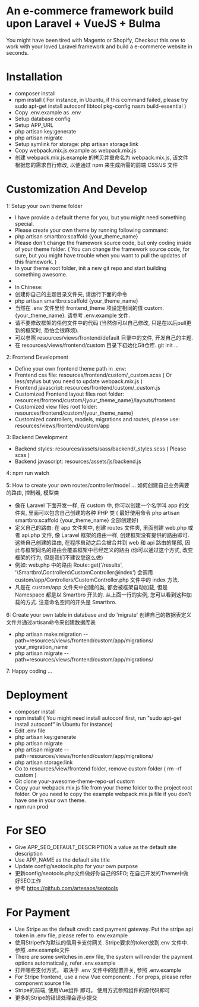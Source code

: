 # An e-commerce framework build upon Laravel + VueJS + Bulma
You might have been tired with Magento or Shopify, Checkout this one to work with your loved Laravel framework and build a e-commerce website in seconds.

# Installation
- composer install
- npm install ( For instance, in Ubuntu, if this command failed, please try sudo apt-get install autoconf libtool pkg-config nasm build-essential )
- Copy .env.example as .env
- Setup database config
- Setup APP_URL
- php artisan key:generate
- php artisan migrate
- Setup symlink for storage: php artisan storage:link
- Copy webpack.mix.js.example as webpack.mix.js
- 创建 webpack.mix.js.example 的拷贝并重命名为 webpack.mix.js, 该文件根据您的需求自行修改, 以便通过 npm 来生成所需的前端 CSS/JS 文件

# Customization And Develop
1: Setup your own theme folder
- I have provide a default theme for you, but you might need something special.
- Please create your own theme by running following command:
- php artisan smartbro:scaffold {your_theme_name}
- Please don't change the framework source code, but only coding inside of your theme folder. ( You can change the framework source code, for sure, but you might have trouble when you want to pull the updates of this framework. )
- In your theme root folder, init a new git repo and start building something awesome.
-
- In Chinese:
- 创建你自己的主题目录文件夹, 请运行下面的命令
- php artisan smartbro:scaffold {your_theme_name}
- 当然在 .env 文件里给 frontend_theme 项设定相同的值 custom.{your_theme_name}. 请参考 .env.example 文件.
- 请不要修改框架的任何文件中的代码 (当然你可以自己修改, 只是在以后pull更新的框架时, 恐怕会很麻烦). 
- 可以参照 resources/views/frontend/default 目录中的文件, 开发自己的主题.
- 在 resources/views/frontend/custom 目录下初始化Git仓库. git init  ...

2: Frontend Development
- Define your own frontend theme path in .env:
- Frontend css file: resources/frontend/custom/_custom.scss ( Or less/stylus but you need to update webpack.mix.js )
- Frontend javascript: resources/frontend/custom/_custom.js
- Customized Frontend layout files root folder: resources/frontend/custom/{your_theme_name}/layouts/frontend
- Customized view files root folder: resources/frontend/custom/{your_theme_name}
- Customized controllers, models, migrations and routes, please use: resources/views/frontend/custom/app

3: Backend Development
- Backend styles: resources/assets/sass/backend/_styles.scss ( Please scss )
- Backend javascript: resources/assets/js/backend.js

4: npm run watch

5: How to create your own routes/controller/model ... 如何创建自己业务需要的路由, 控制器, 模型类
- 像在 Laravel 下面开发一样, 在 custom 中, 你可以创建一个名字叫 app 的文件夹, 里面可以包含自己创建的各种 PHP 类 ( 最好使用命令 php artisan smartbro:scaffold {your_theme_name} 全部创建好)
- 定义自己的路由: 在 app 文件夹中, 创建 routes 文件夹, 里面创建 web.php 或者 api.php 文件, 像 Laravel 框架的路由一样, 创建框架没有提供的路由即可. 这些自己创建的路由, 在程序启动之后会被合并到 web 和 api 路由的尾部, 因此与框架同名的路由会覆盖框架中已经定义的路由 (你可以通过这个方式, 改变框架的行为, 但是我们不建议您这么做)
- 例如: web.php 中的路由 Route::get('/results', '\Smartbro\Controllers\CustomController@index') 会调用 custom/app/Controllers/CustomController.php 文件中的 index 方法.
- 凡是在 custom/app 文件夹中创建的类, 都会被框架自动加载, 但是 Namespace 都是以 Smartbro 开头的. 从上面一行的实例, 您可以看到这种加载的方式. 注意命名空间的开头是 Smartbro.

6: Create your own table in database and do 'migrate' 创建自己的数据表定义文件并通过artisan命令来创建数据库表
- php artisan make:migration --path=resources/views/frontend/custom/app/migrations/ your_migration_name
- php artisan migrate --path=resources/views/frontend/custom/app/migrations/

7: Happy coding ...

# Deployment
- composer install
- npm install ( You might need install autoconf first, run "sudo apt-get install autoconf" in Ubuntu for instance)
- Edit .env file
- php artisan key:generate
- php artisan migrate
- php artisan migrate --path=resources/views/frontend/custom/app/migrations/
- php artisan storage:link
- Go to resources/view/frontend folder, remove custom folder ( rm -rf custom )
- Git clone your-awesome-theme-repo-url custom
- Copy your webpack.mix.js file from your theme folder to the project root folder. Or you need to copy the example webpack.mix.js file if you don't have one in your own theme.
- npm run prod

# For SEO
- Give APP_SEO_DEFAULT_DESCRIPTION a value as the default site description
- Use APP_NAME as the default site title
- Update config/seotools.php for your own purpose
- 更新config/seotools.php文件做好你自己的SEO; 在自己开发的Theme中做好SEO工作
- 参考 https://github.com/artesaos/seotools

# For Payment
- Use Stripe as the default credit card payment gateway. Put the stripe api token in .env file, please refer to .env.example
- 使用Stripe作为默认的信用卡支付网关. Stripe要求的token放到.env 文件中. 参照 .env.example文件
- There are some switches in .env file, the system will render the payment options automatically, refer .env.example
- 打开哪些支付方式， 取决于 .env 文件中的配置开关, 参照 .env.example
- For Stripe frontend, use a new Vue component: <stripe-payment>. For props, please refer component source file.
- Stripe的前端, 使用Vue组件<stripe-payment> 即可。 使用方式参照组件的源代码即可
- 更多的Stripe的错误处理会逐步提交